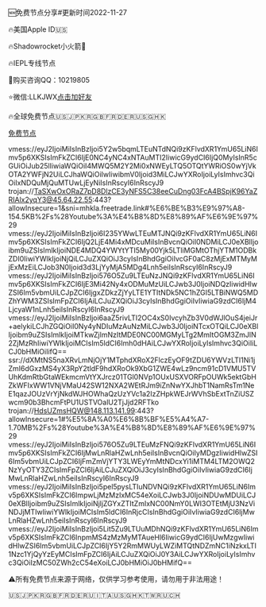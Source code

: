 🆕免费节点分享#更新时间2022-11-27

🔥美国Apple ID🇺🇸

🔥Shadowrocket小火箭🚀

🔥IEPL专线节点

🌟购买咨询QQ：10219805 

⭐️微信:LLKJWX[点击加好友](https://eturl.cn/B5CicD) 

🔥全球免费节点🇺🇸🇯🇵🇰🇷🇬🇧🇫🇷🇩🇪🇷🇺🇸🇬🇭🇰

[免费节点](https://llkjwx.github.io)

vmess://eyJ2IjoiMiIsInBzIjoi5Y2w5bqmLTEuNTdNQi9zKFlvdXR1YmU65LiN6Imv5p6XKSIsImFkZCI6IjE0NC4yNC4xNTAuMTI2IiwicG9ydCI6IjQ0MyIsInR5cGUiOiJub25lIiwiaWQiOiI4MWQ5M2Y2Mi0xNWEyLTQ5OTQtYWRiOS0wYjVkOTA2YWFjN2UiLCJhaWQiOiIwIiwibmV0Ijoid3MiLCJwYXRoIjoiLyIsImhvc3QiOiIxNDQuMjQuMTUwLjEyNiIsInRscyI6InRscyJ9
trojan://TaSXwOxORaZ7pD8DlzCE3yNFS5C38eeCuDng03FcA4BSpjK96YaZRIAlx2yqY3@45.64.22.55:443?allowInsecure=1&sni=mhkla.freetrade.link#%E6%BE%B3%E9%97%A8-154.5KB%2Fs%28Youtube%3A%E4%B8%8D%E8%89%AF%E6%9E%97%29
vmess://eyJ2IjoiMiIsInBzIjoi6I235YWwLTEuMTJNQi9zKFlvdXR1YmU65LiN6Imv5p6XKSIsImFkZCI6IjQ2LjE4Mi4xMDcuMiIsInBvcnQiOiI0NDMiLCJ0eXBlIjoibm9uZSIsImlkIjoiNDE4MDQ4YWYtYTI5My00Yjk5LTliMGMtOThjYTM1ODBkZDI0IiwiYWlkIjoiNjQiLCJuZXQiOiJ3cyIsInBhdGgiOiIvcGF0aC8zMjExMTMyMjExMzEiLCJob3N0Ijoid3d3LjYyMjA5MDg4Lnh5eiIsInRscyI6InRscyJ9
vmess://eyJ2IjoiMiIsInBzIjoi576O5Zu9LTEuNzJNQi9zKFlvdXR1YmU65LiN6Imv5p6XKSIsImFkZCI6IjE3Mi42Ny4xODMuMzUiLCJwb3J0IjoiNDQzIiwidHlwZSI6Im5vbmUiLCJpZCI6IjgxZDkzZjYyLTE1YTItNDk5NC1hZGI5LTBiNWQ5MDZhYWM3ZSIsImFpZCI6IjAiLCJuZXQiOiJ3cyIsInBhdGgiOiIvIiwiaG9zdCI6IjM4LjcyaW1nLnh5eiIsInRscyI6InRscyJ9
vmess://eyJ2IjoiMiIsInBzIjoi6aaZ5rivLTI2OC4xS0IvcyhZb3V0dWJlOuS4jeiJr+aelykiLCJhZGQiOiI0Ny4yNDIuMzAuNzMiLCJwb3J0IjoiNTcxOTQiLCJ0eXBlIjoibm9uZSIsImlkIjoiMTkwZjlmNzItMDE0NC00MGMyLTg2MmItOGM3ZmJlN2ZjMzRhIiwiYWlkIjoiMCIsIm5ldCI6Imh0dHAiLCJwYXRoIjoiLyIsImhvc3QiOiIiLCJ0bHMiOiIifQ==
ssr://dXMtNS5naXRvLmNjOjY1MTphdXRoX2FlczEyOF9tZDU6YWVzLTI1Ni1jZmI6dGxzMS4yX3RpY2tldF9hdXRoOk9XbG1ZWE4wLz9ncm91cD1VMU5TVUhKdmRtbGtaWEkmcmVtYXJrcz01TGl0NVp1OUxUSXVORFpOUWk5ektGbHZkWFIxWW1VNjVMaU42SW12NXA2WEtRJm9iZnNwYXJhbT1NamRsTm1NeE1qazJOUzVrYjNkdWJHOWhaQzUzYVc1a2IzZHpkWEJrWVhSbExtTnZiUSZwcm90b3BhcmFtPU1USTVOalU2TjJjd2RFTko
trojan://HdsUZmsHQW@148.113.141.99:443?allowInsecure=1#%E5%8A%A0%E6%8B%BF%E5%A4%A7-1.70MB%2Fs%28Youtube%3A%E4%B8%8D%E8%89%AF%E6%9E%97%29
vmess://eyJ2IjoiMiIsInBzIjoi576O5Zu9LTEuMzFNQi9zKFlvdXR1YmU65LiN6Imv5p6XKSIsImFkZCI6IjMwLnRlaHZwLnh5eiIsInBvcnQiOiIyMDgzIiwidHlwZSI6Im5vbmUiLCJpZCI6IjFmZmVjYTY3LWEyYmMtNDcxYi1iMTM4LTM2OWQ2NzYyOTY3ZCIsImFpZCI6IjAiLCJuZXQiOiJ3cyIsInBhdGgiOiIvIiwiaG9zdCI6IjMwLnRlaHZwLnh5eiIsInRscyI6InRscyJ9
vmess://eyJ2IjoiMiIsInBzIjoi5pel5pysLTIuNDVNQi9zKFlvdXR1YmU65LiN6Imv5p6XKSIsImFkZCI6ImpwLjMzMzIxMC54eXoiLCJwb3J0IjoiNDUwMDUiLCJ0eXBlIjoibm9uZSIsImlkIjoiNjljZGYxZTItZmIxNC00NmY0LWI3OTEtMjU3NzViNDJjMTIwIiwiYWlkIjoiMCIsIm5ldCI6InRjcCIsInBhdGgiOiIvIiwiaG9zdCI6IjMwLnRlaHZwLnh5eiIsInRscyI6InRscyJ9
vmess://eyJ2IjoiMiIsInBzIjoi5Lit5Zu9LTUuMDhNQi9zKFlvdXR1YmU65LiN6Imv5p6XKSIsImFkZCI6InpmMS4zMzMyMTAueHl6IiwicG9ydCI6IjUwMzgwIiwidHlwZSI6Im5vbmUiLCJpZCI6IjY5Y2RmMWUyLWZiMTQtNDZmNC1iNzkxLTI1Nzc1YjQyYzEyMCIsImFpZCI6IjAiLCJuZXQiOiJ0Y3AiLCJwYXRoIjoiLyIsImhvc3QiOiIzMC50ZWh2cC54eXoiLCJ0bHMiOiJ0bHMifQ==

⚠️所有免费节点来源于网络，仅供学习参考使用，请勿用于非法用途！

🇺🇸🇯🇵🇰🇷🇬🇧🇫🇷🇩🇪🇷🇺🇮🇹🇦🇺🇸🇬🇭🇰🇹🇼🇷🇺🇨🇭

